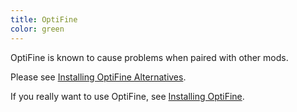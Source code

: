 ```yaml
---
title: OptiFine
color: green
---
```


OptiFine is known to cause problems when paired with other mods.

Please see [Installing OptiFine Alternatives](https://prismlauncher.org/wiki/getting-started/install-of-alternatives/).

If you really want to use OptiFine, see [Installing OptiFine](https://prismlauncher.org/wiki/getting-started/installing-optifine/).
